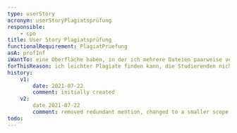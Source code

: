 ```yaml
---
type: userStory
acronym: userStoryPlagiatsprüfung
responsible:
    - cpo
title: User Story Plagiatsprüfung
functionalRequirement: PlagiatPruefung
asA: profInf 
iWantTo: eine Oberfläche haben, in der ich mehrere Dateien paarweise vergleichen lassen kann und potentielle Plagiate gefunden werden
forThisReason: ich leichter Plagiate finden kann, die Studierenden nicht die Lösungen anderer übernehmen und davor abgeschreckt werden
history:
    v1:
        date: 2021-07-22
        comment: initially created
    v2: 
        date 2021-07-22
        comment: removed redundant mention, changed to a smaller scope
todo: 
---
```


